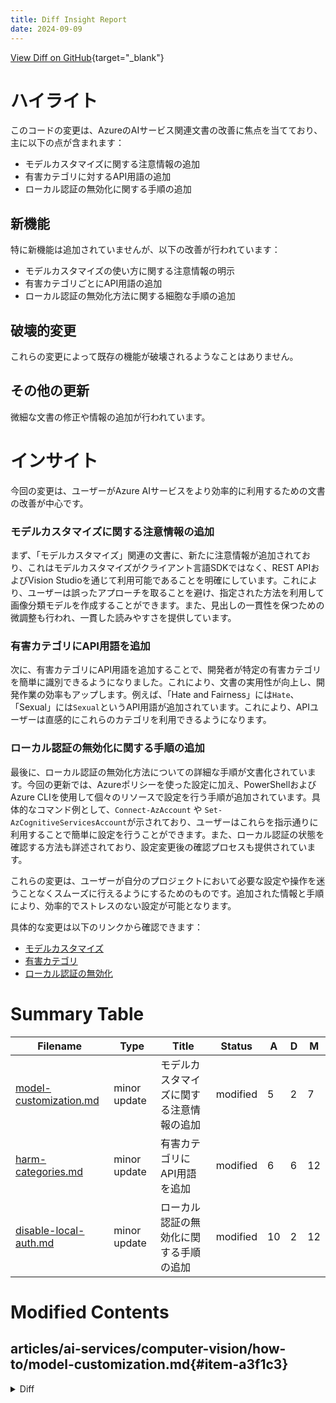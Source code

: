 ```yaml
---
title: Diff Insight Report
date: 2024-09-09
---
```


[View Diff on GitHub](https://github.com/MicrosoftDocs/azure-ai-docs/compare/MicrosoftDocs:72f3416...MicrosoftDocs:3501c57){target="_blank"}

# ハイライト
このコードの変更は、AzureのAIサービス関連文書の改善に焦点を当てており、主に以下の点が含まれます：

- モデルカスタマイズに関する注意情報の追加
- 有害カテゴリに対するAPI用語の追加
- ローカル認証の無効化に関する手順の追加

## 新機能
特に新機能は追加されていませんが、以下の改善が行われています：

- モデルカスタマイズの使い方に関する注意情報の明示
- 有害カテゴリごとにAPI用語の追加
- ローカル認証の無効化方法に関する細胞な手順の追加

## 破壊的変更
これらの変更によって既存の機能が破壊されるようなことはありません。

## その他の更新
微細な文書の修正や情報の追加が行われています。

# インサイト
今回の変更は、ユーザーがAzure AIサービスをより効率的に利用するための文書の改善が中心です。

### モデルカスタマイズに関する注意情報の追加
まず、「モデルカスタマイズ」関連の文書に、新たに注意情報が追加されており、これはモデルカスタマイズがクライアント言語SDKではなく、REST APIおよびVision Studioを通じて利用可能であることを明確にしています。これにより、ユーザーは誤ったアプローチを取ることを避け、指定された方法を利用して画像分類モデルを作成することができます。また、見出しの一貫性を保つための微調整も行われ、一貫した読みやすさを提供しています。

### 有害カテゴリにAPI用語を追加
次に、有害カテゴリにAPI用語を追加することで、開発者が特定の有害カテゴリを簡単に識別できるようになりました。これにより、文書の実用性が向上し、開発作業の効率もアップします。例えば、「Hate and Fairness」には`Hate`、「Sexual」には`Sexual`というAPI用語が追加されています。これにより、APIユーザーは直感的にこれらのカテゴリを利用できるようになります。

### ローカル認証の無効化に関する手順の追加
最後に、ローカル認証の無効化方法についての詳細な手順が文書化されています。今回の更新では、Azureポリシーを使った設定に加え、PowerShellおよびAzure CLIを使用して個々のリソースで設定を行う手順が追加されています。具体的なコマンド例として、`Connect-AzAccount` や `Set-AzCognitiveServicesAccount`が示されており、ユーザーはこれらを指示通りに利用することで簡単に設定を行うことができます。また、ローカル認証の状態を確認する方法も詳述されており、設定変更後の確認プロセスも提供されています。

これらの変更は、ユーザーが自分のプロジェクトにおいて必要な設定や操作を迷うことなくスムーズに行えるようにするためのものです。追加された情報と手順により、効率的でストレスのない設定が可能となります。

具体的な変更は以下のリンクから確認できます：
- [モデルカスタマイズ](https://github.com/MicrosoftDocs/azure-ai-docs/blob/3501c5790df351e75164730b0049cc6c3199bcc6/articles/ai-services/computer-vision/how-to/model-customization.md)
- [有害カテゴリ](https://github.com/MicrosoftDocs/azure-ai-docs/blob/3501c5790df351e75164730b0049cc6c3199bcc6/articles/ai-services/content-safety/concepts/harm-categories.md)
- [ローカル認証の無効化](https://github.com/MicrosoftDocs/azure-ai-docs/blob/3501c5790df351e75164730b0049cc6c3199bcc6/articles/ai-services/disable-local-auth.md)

# Summary Table
|  Filename  | Type |    Title    | Status | A  | D  | M  |
|------------|------|-------------|--------|----|----|----|
| [model-customization.md](#item-a3f1c3) | minor update | モデルカスタマイズに関する注意情報の追加 | modified | 5 | 2 | 7 | 
| [harm-categories.md](#item-4c6a07) | minor update | 有害カテゴリにAPI用語を追加 | modified | 6 | 6 | 12 | 
| [disable-local-auth.md](#item-ae6204) | minor update | ローカル認証の無効化に関する手順の追加 | modified | 10 | 2 | 12 | 


# Modified Contents
## articles/ai-services/computer-vision/how-to/model-customization.md{#item-a3f1c3}

<details>
<summary>Diff</summary>
```diff
@@ -18,6 +18,9 @@ Image Analysis 4.0 allows you to train a custom model using your own training im
 
 This guide shows you how to create and train a custom image classification model. The few differences between training an image classification model and object detection model are noted.
 
+> [!NOTE]
+> Model customization is available through the REST API and Vision Studio, but not through the client language SDKs.
+
 ## Prerequisites
 
 * Azure subscription - [Create one for free](https://azure.microsoft.com/free/cognitive-services)
@@ -331,7 +334,7 @@ If an evaluation set isn't provided when training the model, the reported perfor
 
 ![Screenshot of evaluation]( ../media/customization/training-result.png)
 
-## Test custom model in Vision Studio
+## Test the custom model in Vision Studio
 
 Once you've built a custom model, you can test by selecting the **Try it out** button on the model evaluation screen.
 
@@ -466,7 +469,7 @@ The API call returns an **ImageAnalysisResult** JSON object, which contains all
 
 ## Next steps
 
-In this guide, you created and trained a custom image classification model using Image Analysis. Next, learn more about the Analyze Image 4.0 API, so you can call your custom model from an application using REST or library SDKs.
+In this guide, you created and trained a custom image classification model using Image Analysis. Next, learn more about the Analyze Image 4.0 API, so you can call your custom model from an application using REST.
 
 * See the [Model customization concepts](../concept-model-customization.md) guide for a broad overview of this feature and a list of frequently asked questions.
 * [Call the Analyze Image API](./call-analyze-image-40.md). <!--Note the sections [Set model name when using a custom model](./call-analyze-image-40.md#set-model-name-when-using-a-custom-model) and [Get results using custom model](./call-analyze-image-40.md#get-results-using-custom-model).-->
```
</details>

### Summary

```json
{
    "filename": "articles/ai-services/computer-vision/how-to/model-customization.md",
    "modification_type": "minor update",
    "modification_title": "モデルカスタマイズに関する注意情報の追加"
}
```

### Explanation
このコードの変更は、特定の文書内での軽微な更新を示しています。主に、モデルカスタマイズがクライアント言語SDKではなく、REST APIおよびVision Studioを通じて利用可能であることに関する注意を追加しました。この情報は、読者が画像分類モデルを作成する際の前提条件を理解する上で重要です。

また、見出し「Test custom model in Vision Studio」を「Test the custom model in Vision Studio」に変更し、文書全体の一貫性を向上させています。さらに、次のステップを示すセクションでは、REST APIを用いてカスタムモデルをアプリケーションから呼び出す説明が強調されています。

全体として、これらの変更は情報の明確さと利用者の理解を高めることを目的としています。変更の詳細は以下のリンクから確認できます: [こちら](https://github.com/MicrosoftDocs/azure-ai-docs/blob/3501c5790df351e75164730b0049cc6c3199bcc6/articles/ai-services/computer-vision/how-to/model-customization.md)。

## articles/ai-services/content-safety/concepts/harm-categories.md{#item-4c6a07}

<details>
<summary>Diff</summary>
```diff
@@ -21,12 +21,12 @@ This guide describes all of the harm categories and ratings that Azure AI Conten
 
 Content Safety recognizes four distinct categories of objectionable content.
 
-| Category  | Description         |
-| --------- | ------------------- |
-| Hate and Fairness      | Hate and fairness-related harms refer to any content that attacks or uses discriminatory language with reference to a person or Identity group based on certain differentiating attributes of these groups. <br><br>This includes, but is not limited to:<ul><li>Race, ethnicity, nationality</li><li>Gender identity groups and expression</li><li>Sexual orientation</li><li>Religion</li><li>Personal appearance and body size</li><li>Disability status</li><li>Harassment and bullying</li></ul> |
-| Sexual  | Sexual describes language related to anatomical organs and genitals, romantic relationships and sexual acts, acts portrayed in erotic or affectionate terms, including those portrayed as an assault or a forced sexual violent act against one’s will. <br><br> This includes but is not limited to:<ul><li>Vulgar content</li><li>Prostitution</li><li>Nudity and Pornography</li><li>Abuse</li><li>Child exploitation, child abuse, child grooming</li></ul>   |
-| Violence  | Violence describes language related to physical actions intended to hurt, injure, damage, or kill someone or something; describes weapons, guns and related entities. <br><br>This includes, but isn't limited to:  <ul><li>Weapons</li><li>Bullying and intimidation</li><li>Terrorist and violent extremism</li><li>Stalking</li></ul>  |
-| Self-Harm  | Self-harm describes language related to physical actions intended to purposely hurt, injure, damage one’s body or kill oneself. <br><br> This includes, but isn't limited to: <ul><li>Eating Disorders</li><li>Bullying and intimidation</li></ul>  |
+| Category  | Description         |API term |
+| --------- | ------------------- | -- |
+| Hate and Fairness      | Hate and fairness-related harms refer to any content that attacks or uses discriminatory language with reference to a person or Identity group based on certain differentiating attributes of these groups. <br><br>This includes, but is not limited to:<ul><li>Race, ethnicity, nationality</li><li>Gender identity groups and expression</li><li>Sexual orientation</li><li>Religion</li><li>Personal appearance and body size</li><li>Disability status</li><li>Harassment and bullying</li></ul> | `Hate` |
+| Sexual  | Sexual describes language related to anatomical organs and genitals, romantic relationships and sexual acts, acts portrayed in erotic or affectionate terms, including those portrayed as an assault or a forced sexual violent act against one’s will. <br><br> This includes but is not limited to:<ul><li>Vulgar content</li><li>Prostitution</li><li>Nudity and Pornography</li><li>Abuse</li><li>Child exploitation, child abuse, child grooming</li></ul>   | `Sexual` |
+| Violence  | Violence describes language related to physical actions intended to hurt, injure, damage, or kill someone or something; describes weapons, guns and related entities. <br><br>This includes, but isn't limited to:  <ul><li>Weapons</li><li>Bullying and intimidation</li><li>Terrorist and violent extremism</li><li>Stalking</li></ul>  | `Violence` |
+| Self-Harm  | Self-harm describes language related to physical actions intended to purposely hurt, injure, damage one’s body or kill oneself. <br><br> This includes, but isn't limited to: <ul><li>Eating Disorders</li><li>Bullying and intimidation</li></ul>  | `SelfHarm` |
 
 Classification can be multi-labeled. For example, when a text sample goes through the text moderation model, it could be classified as both Sexual content and Violence.
 
```
</details>

### Summary

```json
{
    "filename": "articles/ai-services/content-safety/concepts/harm-categories.md",
    "modification_type": "minor update",
    "modification_title": "有害カテゴリにAPI用語を追加"
}
```

### Explanation
このコードの変更は、「有害カテゴリ」に関する文書に対する軽微な更新を反映しています。具体的には、各有害カテゴリの説明にAPI用語を追加しました。これにより、開発者が代数的にそれぞれのカテゴリを参照しやすくなります。

変更点としては、カテゴリのテーブルに「API term」という列を追加し、各カテゴリに対する識別子を明示的に示しています。例えば、「Hate and Fairness」には`Hate`、 「Sexual」には`Sexual`、 「Violence」には`Violence`、そして 「Self-Harm」には`SelfHarm`というラベルが付けられています。これにより、APIのユーザーは、これらの用語を使って有害カテゴリを簡単に識別できるようになります。

全体として、この変更は、文書がより実用的で、使用する際の利便性を向上させることを目指しています。具体的な変更内容は以下のリンクから確認できます: [こちら](https://github.com/MicrosoftDocs/azure-ai-docs/blob/3501c5790df351e75164730b0049cc6c3199bcc6/articles/ai-services/content-safety/concepts/harm-categories.md)。

## articles/ai-services/disable-local-auth.md{#item-ae6204}

<details>
<summary>Diff</summary>
```diff
@@ -13,13 +13,21 @@ ms.author: pafarley
 
 # Disable local authentication in Azure AI Services
 
-Azure AI Services provides Microsoft Entra authentication support for all resources. This gives organizations control to disable local authentication methods and enforce Microsoft Entra authentication. This feature provides you with seamless integration when you require centralized control and management of identities and resource credentials.
+Azure AI Services provides Microsoft Entra authentication support for all resources. This feature provides you with seamless integration when you require centralized control and management of identities and resource credentials. Organizations can disable local authentication methods and enforce Microsoft Entra authentication instead.
 
-You can disable local authentication using the Azure policy [Cognitive Services accounts should have local authentication methods disabled](https://ms.portal.azure.com/#view/Microsoft_Azure_Policy/PolicyDetailBlade/definitionId/%2Fproviders%2FMicrosoft.Authorization%2FpolicyDefinitions%2F71ef260a-8f18-47b7-abcb-62d0673d94dc). You can set it at the subscription level or resource group level to enforce the policy for a group of services.
+You can disable local authentication using the Azure policy [Cognitive Services accounts should have local authentication methods disabled](https://ms.portal.azure.com/#view/Microsoft_Azure_Policy/PolicyDetailBlade/definitionId/%2Fproviders%2FMicrosoft.Authorization%2FpolicyDefinitions%2F71ef260a-8f18-47b7-abcb-62d0673d94dc). Set it at the subscription level or resource group level to enforce the policy for a group of services.
 
 If you're creating an account using Bicep / ARM template, you can set the property `disableLocalAuth` to `true` to disable local authentication. For more information, see 
 [Microsoft.CognitiveServices accounts - Bicep, ARM template, & Terraform](/azure/templates/microsoft.cognitiveservices/accounts)
 
+You can also use PowerShell with the Azure CLI to disable local authentication for an individual resource. First sign in with the `Connect-AzAccount` command. Then use the `Set-AzCognitiveServicesAccount` cmdlet with the parameter `-DisableLocalAuth $true`, like the following example:
+
+```powershell
+Set-AzCognitiveServicesAccount -ResourceGroupName "my-resource-group" -Name "my-resource-name" -DisableLocalAuth $false
+```
+
+## Verify local authentication status
+
 Disabling local authentication doesn't take effect immediately. Allow a few minutes for the service to block future authentication requests.
 
 You can use PowerShell to determine whether the local authentication policy is currently enabled. First sign in with the `Connect-AzAccount` command. Then use the cmdlet **[Get-AzCognitiveServicesAccount](/powershell/module/az.cognitiveservices/get-azcognitiveservicesaccount)** to retrieve your resource, and check the property `DisableLocalAuth`. A value of `true` means local authentication is disabled.
```
</details>

### Summary

```json
{
    "filename": "articles/ai-services/disable-local-auth.md",
    "modification_type": "minor update",
    "modification_title": "ローカル認証の無効化に関する手順の追加"
}
```

### Explanation
このコードの変更は、Azure AI Servicesにおけるローカル認証の無効化に関する文書に対する軽微な更新を示しています。主なポイントは、ローカル認証を無効にするための手順を明確にし、PowerShellを使用した方法を追加したことです。

変更内容には、ローカル認証を無効にする方法の説明が含まれています。具体的には、Azureポリシーを使用してローカル認証を無効化する手続きの説明に少し手を加え、より簡潔にしました。また、個々のリソースに対してPowerShellとAzure CLIを使用してローカル認証を無効化する手順も追加されています。この部分では、`Connect-AzAccount`コマンドを使用してサインインし、`Set-AzCognitiveServicesAccount`コマンドレットを用いて設定を行う具体例が示されています。

さらに、「ローカル認証の状況を確認する」セクションが新たに追加され、無効化が実際に適用されるまでの待機時間や、PowerShellを使って現在のポリシーの状態を確認する方法が詳述されています。

これにより、ユーザーはローカル認証を無効にする際の手順をより理解しやすくなり、作業の効率が向上します。具体的な変更内容は以下のリンクから確認できます: [こちら](https://github.com/MicrosoftDocs/azure-ai-docs/blob/3501c5790df351e75164730b0049cc6c3199bcc6/articles/ai-services/disable-local-auth.md)。


